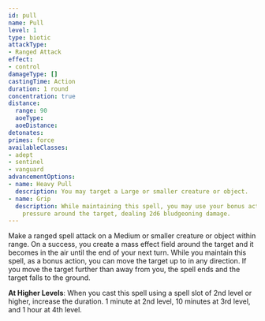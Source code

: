 ```yaml
---
id: pull
name: Pull
level: 1
type: biotic
attackType:
- Ranged Attack
effect:
- control
damageType: []
castingTime: Action
duration: 1 round
concentration: true
distance:
  range: 90
  aoeType: 
  aoeDistance: 
detonates: 
primes: force
availableClasses:
- adept
- sentinel
- vanguard
advancementOptions:
- name: Heavy Pull
  description: You may target a Large or smaller creature or object.
- name: Grip
  description: While maintaining this spell, you may use your bonus action to increase
    pressure around the target, dealing 2d6 bludgeoning damage.
---
```

Make a ranged spell attack on a Medium or smaller creature or object within range. On a success, you create a mass
effect field around the target and it becomes <me-condition id="lifted"/> <me-distance length="5" /> in the air until the end of your next turn. 
While you maintain this spell, as a bonus action, you can move the target up to <me-distance length="10" /> in any direction. If you move the 
target further than <me-distance length="90" /> away from you, the spell ends and the target falls to the ground.

__At Higher Levels__: When you cast this spell using a spell slot of 2nd level or higher, increase the duration.
1 minute at 2nd level, 10 minutes at 3rd level, and 1 hour at 4th level.

